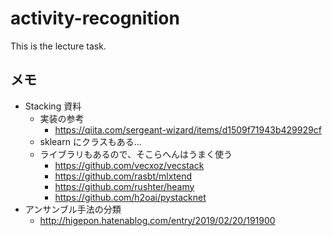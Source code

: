 # activity-recognition

This is the lecture task.

## メモ

- Stacking 資料
  - 実装の参考
    - https://qiita.com/sergeant-wizard/items/d1509f71943b429929cf
  - sklearn にクラスもある...
  - ライブラリもあるので、そこらへんはうまく使う
    - https://github.com/vecxoz/vecstack
    - https://github.com/rasbt/mlxtend
    - https://github.com/rushter/heamy
    - https://github.com/h2oai/pystacknet
- アンサンブル手法の分類
  - http://higepon.hatenablog.com/entry/2019/02/20/191900
